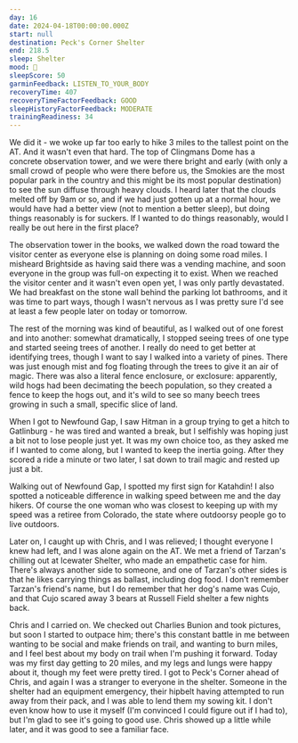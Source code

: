```yaml
---
day: 16
date: 2024-04-18T00:00:00.000Z
start: null
destination: Peck's Corner Shelter
end: 218.5
sleep: Shelter
mood: 🙂
sleepScore: 50
garminFeedback: LISTEN_TO_YOUR_BODY
recoveryTime: 407
recoveryTimeFactorFeedback: GOOD
sleepHistoryFactorFeedback: MODERATE
trainingReadiness: 34
---
```

We did it - we woke up far too early to hike 3 miles to the tallest point on the AT. And it wasn't even that hard. The top of Clingmans Dome has a concrete observation tower, and we were there bright and early (with only a small crowd of people who were there before us, the Smokies are the most popular park in the country and this might be its most popular destination) to see the sun diffuse through heavy clouds. I heard later that the clouds melted off by 9am or so, and if we had just gotten up at a normal hour, we would have had a better view (not to mention a better sleep), but doing things reasonably is for suckers. If I wanted to do things reasonably, would I really be out here in the first place?

The observation tower in the books, we walked down the road toward the visitor center as everyone else is planning on doing some road miles. I misheard Brightside as having said there was a vending machine, and soon everyone in the group was full-on expecting it to exist. When we reached the visitor center and it wasn't even open yet, I was only partly devastated. We had breakfast on the stone wall behind the parking lot bathrooms, and it was time to part ways, though I wasn't nervous as I was pretty sure I'd see at least a few people later on today or tomorrow.

The rest of the morning was kind of beautiful, as I walked out of one forest and into another: somewhat dramatically, I stopped seeing trees of one type and started seeing trees of another. I really do need to get better at identifying trees, though I want to say I walked into a variety of pines. There was just enough mist and fog floating through the trees to give it an air of magic. There was also a literal fence enclosure, or exclosure: apparently, wild hogs had been decimating the beech population, so they created a fence to keep the hogs out, and it's wild to see so many beech trees growing in such a small, specific slice of land.

When I got to Newfound Gap, I saw Hitman in a group trying to get a hitch to Gatlinburg - he was tired and wanted a break, but I selfishly was hoping just a bit not to lose people just yet. It was my own choice too, as they asked me if I wanted to come along, but I wanted to keep the inertia going. After they scored a ride a minute or two later, I sat down to trail magic and rested up just a bit.

Walking out of Newfound Gap, I spotted my first sign for Katahdin! I also spotted a noticeable difference in walking speed between me and the day hikers. Of course the one woman who was closest to keeping up with my speed was a retiree from Colorado, the state where outdoorsy people go to live outdoors.

Later on, I caught up with Chris, and I was relieved; I thought everyone I knew had left, and I was alone again on the AT. We met a friend of Tarzan's chilling out at Icewater Shelter, who made an empathetic case for him. There's always another side to someone, and one of Tarzan's other sides is that he likes carrying things as ballast, including dog food. I don't remember Tarzan's friend's name, but I do remember that her dog's name was Cujo, and that Cujo scared away 3 bears at Russell Field shelter a few nights back.

Chris and I carried on. We checked out Charlies Bunion and took pictures, but soon I started to outpace him; there's this constant battle in me between wanting to be social and make friends on trail, and wanting to burn miles, and I feel best about my body on trail when I'm pushing it forward. Today was my first day getting to 20 miles, and my legs and lungs were happy about it, though my feet were pretty tired. I got to Peck's Corner ahead of Chris, and again I was a stranger to everyone in the shelter. Someone in the shelter had an equipment emergency, their hipbelt having attempted to run away from their pack, and I was able to lend them my sowing kit. I don't even know how to use it myself (I'm convinced I could figure out if I had to), but I'm glad to see it's going to good use. Chris showed up a little while later, and it was good to see a familiar face.
